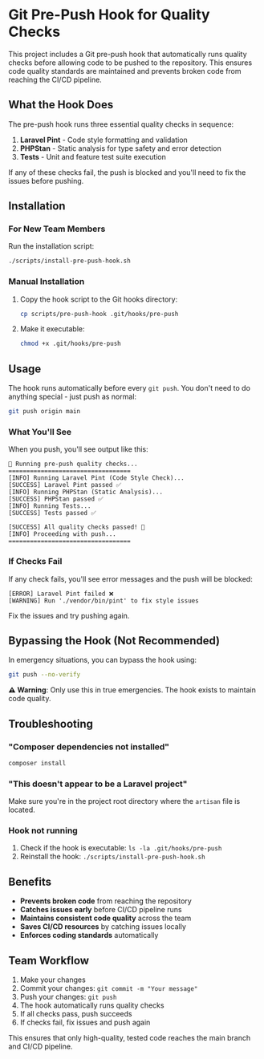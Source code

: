 # Git Pre-Push Hook for Quality Checks

This project includes a Git pre-push hook that automatically runs quality checks before allowing code to be pushed to the repository. This ensures code quality standards are maintained and prevents broken code from reaching the CI/CD pipeline.

## What the Hook Does

The pre-push hook runs three essential quality checks in sequence:

1. **Laravel Pint** - Code style formatting and validation
2. **PHPStan** - Static analysis for type safety and error detection  
3. **Tests** - Unit and feature test suite execution

If any of these checks fail, the push is blocked and you'll need to fix the issues before pushing.

## Installation

### For New Team Members

Run the installation script:

```bash
./scripts/install-pre-push-hook.sh
```

### Manual Installation

1. Copy the hook script to the Git hooks directory:
   ```bash
   cp scripts/pre-push-hook .git/hooks/pre-push
   ```

2. Make it executable:
   ```bash
   chmod +x .git/hooks/pre-push
   ```

## Usage

The hook runs automatically before every `git push`. You don't need to do anything special - just push as normal:

```bash
git push origin main
```

### What You'll See

When you push, you'll see output like this:

```
🚀 Running pre-push quality checks...
==================================
[INFO] Running Laravel Pint (Code Style Check)...
[SUCCESS] Laravel Pint passed ✅
[INFO] Running PHPStan (Static Analysis)...
[SUCCESS] PHPStan passed ✅
[INFO] Running Tests...
[SUCCESS] Tests passed ✅

[SUCCESS] All quality checks passed! 🎉
[INFO] Proceeding with push...
==================================
```

### If Checks Fail

If any check fails, you'll see error messages and the push will be blocked:

```
[ERROR] Laravel Pint failed ❌
[WARNING] Run './vendor/bin/pint' to fix style issues
```

Fix the issues and try pushing again.

## Bypassing the Hook (Not Recommended)

In emergency situations, you can bypass the hook using:

```bash
git push --no-verify
```

**⚠️ Warning**: Only use this in true emergencies. The hook exists to maintain code quality.

## Troubleshooting

### "Composer dependencies not installed"
```bash
composer install
```

### "This doesn't appear to be a Laravel project"
Make sure you're in the project root directory where the `artisan` file is located.

### Hook not running
1. Check if the hook is executable: `ls -la .git/hooks/pre-push`
2. Reinstall the hook: `./scripts/install-pre-push-hook.sh`

## Benefits

- **Prevents broken code** from reaching the repository
- **Catches issues early** before CI/CD pipeline runs
- **Maintains consistent code quality** across the team
- **Saves CI/CD resources** by catching issues locally
- **Enforces coding standards** automatically

## Team Workflow

1. Make your changes
2. Commit your changes: `git commit -m "Your message"`
3. Push your changes: `git push`
4. The hook automatically runs quality checks
5. If all checks pass, push succeeds
6. If checks fail, fix issues and push again

This ensures that only high-quality, tested code reaches the main branch and CI/CD pipeline.
